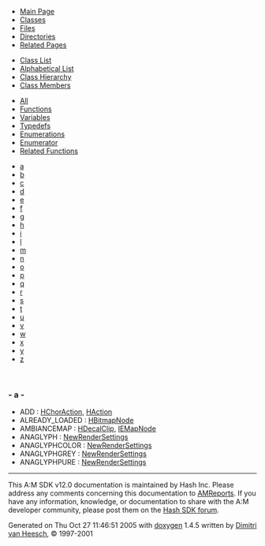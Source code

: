 <div class="tabs">

- [Main Page](index.md)
- <span id="current">[Classes](annotated.md)</span>
- [Files](files.md)
- [Directories](dirs.md)
- [Related Pages](pages.md)

</div>

<div class="tabs">

- [Class List](annotated.md)
- [Alphabetical List](classes.md)
- [Class Hierarchy](hierarchy.md)
- <span id="current">[Class Members](functions.md)</span>

</div>

<div class="tabs">

- [All](functions.md)
- [Functions](functions_func.md)
- [Variables](functions_vars.md)
- [Typedefs](functions_type.md)
- [Enumerations](functions_enum.md)
- <span id="current">[Enumerator](functions_eval.md)</span>
- [Related Functions](functions_rela.md)

</div>

<div class="tabs">

- <span id="current">[a](functions_eval.md#index_a)</span>
- [b](functions_eval_0x62.md#index_b)
- [c](functions_eval_0x63.md#index_c)
- [d](functions_eval_0x64.md#index_d)
- [e](functions_eval_0x65.md#index_e)
- [f](functions_eval_0x66.md#index_f)
- [g](functions_eval_0x67.md#index_g)
- [h](functions_eval_0x68.md#index_h)
- [i](functions_eval_0x69.md#index_i)
- [l](functions_eval_0x6c.md#index_l)
- [m](functions_eval_0x6d.md#index_m)
- [n](functions_eval_0x6e.md#index_n)
- [o](functions_eval_0x6f.md#index_o)
- [p](functions_eval_0x70.md#index_p)
- [q](functions_eval_0x71.md#index_q)
- [r](functions_eval_0x72.md#index_r)
- [s](functions_eval_0x73.md#index_s)
- [t](functions_eval_0x74.md#index_t)
- [u](functions_eval_0x75.md#index_u)
- [v](functions_eval_0x76.md#index_v)
- [w](functions_eval_0x77.md#index_w)
- [x](functions_eval_0x78.md#index_x)
- [y](functions_eval_0x79.md#index_y)
- [z](functions_eval_0x7a.md#index_z)

</div>

 

### <span id="index_a" class="anchor">- a -</span>

- ADD : <a href="classHChorAction.md#a83281640c5167f2fe04b57e79f15ebe9eeb52badb613229884838847294b90d" class="el">HChorAction</a>, <a href="classHAction.md#a83281640c5167f2fe04b57e79f15ebe9eeb52badb613229884838847294b90d" class="el">HAction</a>
- ALREADY_LOADED : <a href="classHBitmapNode.md#dca29a1140aadadfd92b34a02fa516efe817054f069c2f8f0db23cc1904d9594" class="el">HBitmapNode</a>
- AMBIANCEMAP : <a href="classHDecalClip.md#dca29a1140aadadfd92b34a02fa516ef8b4267ddf1bbe44640df2b1b22172349" class="el">HDecalClip</a>, <a href="classIEMapNode.md#dca29a1140aadadfd92b34a02fa516ef8b4267ddf1bbe44640df2b1b22172349" class="el">IEMapNode</a>
- ANAGLYPH : <a href="classNewRenderSettings.md#1378d7d8767899287b0407055215aa4eb494225fa270f1c5339857dcf0e7c617" class="el">NewRenderSettings</a>
- ANAGLYPHCOLOR : <a href="classNewRenderSettings.md#e80230e7c0b67771dddc6a497e5e2e5e197343bafd035dda410c85206b688c7f" class="el">NewRenderSettings</a>
- ANAGLYPHGREY : <a href="classNewRenderSettings.md#e80230e7c0b67771dddc6a497e5e2e5ee1db842658b1f41527af29ee4c65cf44" class="el">NewRenderSettings</a>
- ANAGLYPHPURE : <a href="classNewRenderSettings.md#e80230e7c0b67771dddc6a497e5e2e5ed6fd5c9dacdc958a3f2a3424cea07444" class="el">NewRenderSettings</a>

------------------------------------------------------------------------

<span class="small">This A:M SDK v12.0 documentation is maintained by Hash Inc. Please address any comments concerning this documentation to [AMReports](http://www.hash.com/reports). If you have any information, knowledge, or documentation to share with the A:M developer community, please post them on the [Hash SDK forum](http://www.hash.com/forums/index.php?showforum=11).</span>

Generated on Thu Oct 27 11:46:51 2005 with [<span class="image placeholder" original-image-src="doxygen.png" original-image-title="" height="45" width="100" align="middle" border="0">doxygen</span>](http://www.doxygen.org/index.html) 1.4.5 written by [Dimitri van Heesch](mailto:dimitri@stack.nl), © 1997-2001
